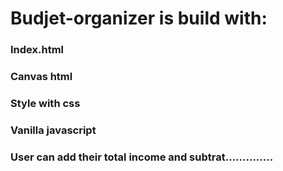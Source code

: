 # Budjet-organizer is build with:

### Index.html

### Canvas html 

### Style with css

### Vanilla javascript

### User can add their total income and subtrat..............
